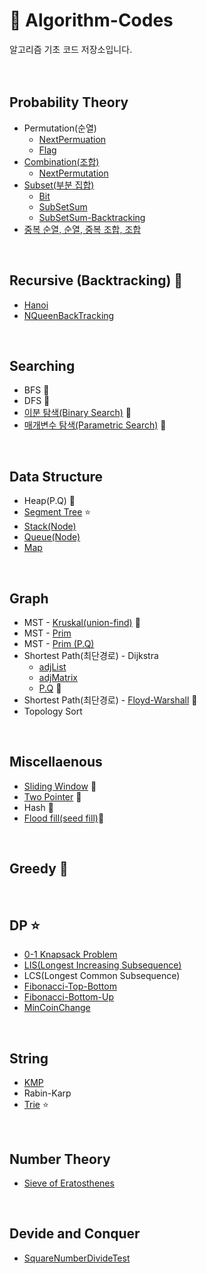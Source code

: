 # 🔑 Algorithm-Codes
알고리즘 기초 코드 저장소입니다.
</br>
</br>
</br>

## Probability Theory
* Permutation(순열)
  * [NextPermuation](permuNP.java) 
  * [Flag](permuation_flag.java)
* [Combination(조합)](combi.java)
   * [NextPermutation](combiNP.java) 
* [Subset(부분 집합)](subSet.java)
   * [Bit](subSet_bit.java)
   * [SubSetSum](subSetSum.java)
   * [SubSetSum-Backtracking](subSetSum_back.java) 
* [중복 순열, 순열, 중복 조합, 조합](diceTest.java)
</br>

## Recursive (Backtracking) 🌟
* [Hanoi](hanoi.java)
* [NQueenBackTracking](nqueenback.java)
</br>

## Searching
* BFS 🌟
* DFS 🌟
* [이분 탐색(Binary Search)](binarysearch.java) 🌟
* [매개변수 탐색(Parametric Search)](parametricSearch.md) 🌟
</br>

## Data Structure
* Heap(P.Q) 🌟
* [Segment Tree](segmentTree.java) ⭐
* [Stack(Node)](stack.java)
* [Queue(Node)](queue.java)
* [Map](map.md)
</br>

## Graph
* MST - [Kruskal(union-find)](kruskal.java) 🌟
* MST - [Prim](prim.java)
* MST - [Prim (P.Q)](prim_pq.java)
* Shortest Path(최단경로) - Dijkstra 
   * [adjList](dijkstra_adjList.java) 
   * [adjMatrix](dijkstra_adjMatrix.java)
   * [P.Q](dijkstra_pq.java) 🌟
* Shortest Path(최단경로) - [Floyd-Warshall](floyd.java) 🌟
* Topology Sort
</br>

## Miscellaenous
* [Sliding Window](slidingWindow.md) 🌟
* [Two Pointer](twoPointer.md) 🌟
* Hash 🌟
* [Flood fill(seed fill)](floodFill.md)🌟
</br>

## Greedy 🌟
</br>

## DP ⭐
* [0-1 Knapsack Problem](zerooneknapsack.java)
* [LIS(Longest Increasing Subsequence)](lis.java)
* LCS(Longest Common Subsequence)
* [Fibonacci-Top-Bottom](fibonacci.java)
* [Fibonacci-Bottom-Up](fibonacci2.java)
* [MinCoinChange](minCoinChange.java)
</br>

## String
* [KMP](kmp.java)
* Rabin-Karp
* [Trie](trie.md) ⭐
</br>

## Number Theory
* [Sieve of Eratosthenes](Eratosthenes.java)
</br>

## Devide and Conquer
* [SquareNumberDivideTest](divideTest.java)

